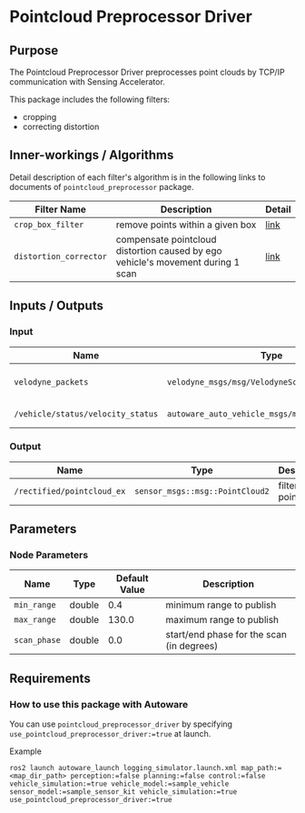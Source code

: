 # Pointcloud Preprocessor Driver

## Purpose

The Pointcloud Preprocessor Driver preprocesses point clouds by TCP/IP communication with Sensing Accelerator.

This package includes the following filters:

- cropping
- correcting distortion

## Inner-workings / Algorithms

Detail description of each filter's algorithm is in the following links to documents of `pointcloud_preprocessor` package.

| Filter Name            | Description                                                                        | Detail                                                           |
| ---------------------- | ---------------------------------------------------------------------------------- | ---------------------------------------------------------------- |
| `crop_box_filter`      | remove points within a given box                                                   | [link](../pointcloud_preprocessor/docs/crop-box-filter.md)       |
| `distortion_corrector` | compensate pointcloud distortion caused by ego vehicle's movement during 1 scan    | [link](../pointcloud_preprocessor/docs/distortion-corrector.md)  |

## Inputs / Outputs

### Input

| Name                              | Type                                            | Description                 |
| --------------------------------- | ----------------------------------------------- | --------------------------- |
| `velodyne_packets`                | `velodyne_msgs/msg/VelodyneScan`                | Velodyne LiDAR scan packets |
| `/vehicle/status/velocity_status` | `autoware_auto_vehicle_msgs/msg/VelocityReport` | vehicle twist               |

### Output

| Name                       | Type                            | Description     |
| -------------------------- | ------------------------------- | --------------- |
| `/rectified/pointcloud_ex` | `sensor_msgs::msg::PointCloud2` | filtered points |

## Parameters

### Node Parameters

| Name               | Type   | Default Value | Description                                |
| ------------------ | ------ | ------------- | ------------------------------------------ |
| `min_range`        | double | 0.4           | minimum range to publish                   |
| `max_range`        | double | 130.0         | maximum range to publish                   |
| `scan_phase`       | double | 0.0           | start/end phase for the scan (in degrees)  |

## Requirements

### How to use this package with Autoware

You can use `pointcloud_preprocessor_driver` by specifying `use_pointcloud_preprocessor_driver:=true` at launch.

Example

``` shell
ros2 launch autoware_launch logging_simulator.launch.xml map_path:=<map_dir_path> perception:=false planning:=false control:=false vehicle_simulation:=true vehicle_model:=sample_vehicle sensor_model:=sample_sensor_kit vehicle_simulation:=true use_pointcloud_preprocessor_driver:=true
```

